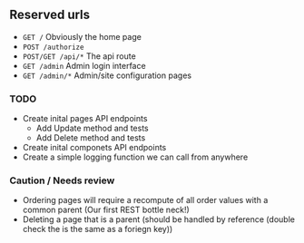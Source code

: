 ## Reserved urls
 - `GET /` Obviously the home page
 - `POST /authorize`
 - `POST/GET /api/*` The api route
 - `GET /admin` Admin login interface
 - `GET /admin/*` Admin/site configuration pages

### TODO 
 - Create inital pages API endpoints
   - Add Update method and tests
   - Add Delete method and tests
 - Create inital componets API endpoints
 - Create a simple logging function we can call from anywhere 
 

### Caution / Needs review
 - Ordering pages will require a recompute of all order values with a common parent (Our first REST bottle neck!)
 - Deleting a page that is a parent (should be handled by reference (double check the is the same as a foriegn key))